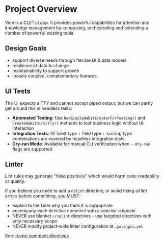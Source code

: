 # Project Overview

Vice is a CLI/TUI app. It provides powerful capabilities for attention and knowledge management
by composing, orchestrating and extending a number of powerful existing tools. 

## Design Goals

- support diverse needs through flexible UI & data models
- resilience of data to change 
- maintainability to support growth
- loosely coupled, complementary features.

## UI Tests

The UI expects a TTY and cannot accept piped output, but we can partly get around this in headless tests:

- **Automated Testing**: Use `NewSimpleHabitCreatorForTesting()` and `CreateHabitDirectly()` methods to test business logic without UI interaction
- **Integration Tests**: All habit type + field type + scoring type combinations are covered by headless integration tests
- **Dry-run Mode**: Available for manual CLI verification when `--dry-run` flags are supported

## Linter

Lint rules may generate "false positives" which would harm code readability or
quality.

If you believe you need to add a `nolint` directive, or avoid fixing all lint
errors before committing, you MUST:
- explain to the User why you think it is appropriate
- accompany each directive comment with a concise rationale
- NEVER use blanket `//nolint` directives - use targeted directives with only necessary scope
- NEVER modify project-wide linter configuration at `.golangci.yml`

See: [revive comment directives](https://github.com/mgechev/revive?tab=readme-ov-file#comment-directives)